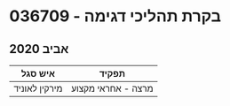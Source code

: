 # 036709 - בקרת תהליכי דגימה

## אביב 2020

| איש סגל | תפקיד |
| ---- | ---- |
| מירקין לאוניד | מרצה - אחראי מקצוע |

